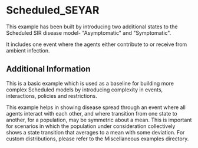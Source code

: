 # Scheduled_SEYAR
This example has been built by introducing two additional states to the Scheduled SIR disease model- "Asymptomatic" and "Symptomatic".

It includes one event where the agents either contribute to or receive from ambient infection.


## Additional Information
This is a basic example which is used as a baseline for building more complex Scheduled models by introducing complexity in events, interactions, policies and restrictions.

This example helps in showing disease spread through an event where all agents interact with each other, and where transition from one state to another, for a population, may be symmetric about a mean. This is important for scenarios in which the population under consideration collectively shows a state transition that averages to a mean with some deviation. For custom distributions, please refer to the Miscellaneous examples directory.
